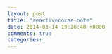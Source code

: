 ```yaml
---
layout: post
title: "reactivecocoa-note"
date: 2014-03-14 19:26:40 +0800
comments: true
categories: 
---
```

